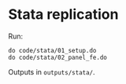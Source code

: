 # Stata replication

Run:
```
do code/stata/01_setup.do
do code/stata/02_panel_fe.do
```
Outputs in `outputs/stata/`.
